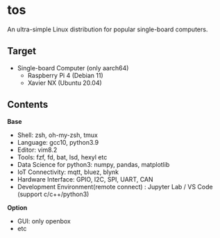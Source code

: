 # tos
An ultra-simple Linux distribution for popular single-board computers. 
 
## Target
- Single-board Computer (only aarch64)
  - Raspberry Pi 4 (Debian 11)
  - Xavier NX (Ubuntu 20.04)

## Contents
**Base**
- Shell: zsh, oh-my-zsh, tmux
- Language: gcc10, python3.9
- Editor: vim8.2
- Tools: fzf, fd, bat, lsd, hexyl etc
- Data Science for python3: numpy, pandas, matplotlib
- IoT Connectivity: mqtt, bluez, blynk
- Hardware Interface: GPIO, I2C, SPI, UART, CAN
- Development Environment(remote connect) : Jupyter Lab / VS Code (support c/c++/python3)

**Option**
- GUI: only openbox
- etc
